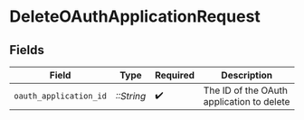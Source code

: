 # DeleteOAuthApplicationRequest


## Fields

| Field                                     | Type                                      | Required                                  | Description                               |
| ----------------------------------------- | ----------------------------------------- | ----------------------------------------- | ----------------------------------------- |
| `oauth_application_id`                    | *::String*                                | :heavy_check_mark:                        | The ID of the OAuth application to delete |